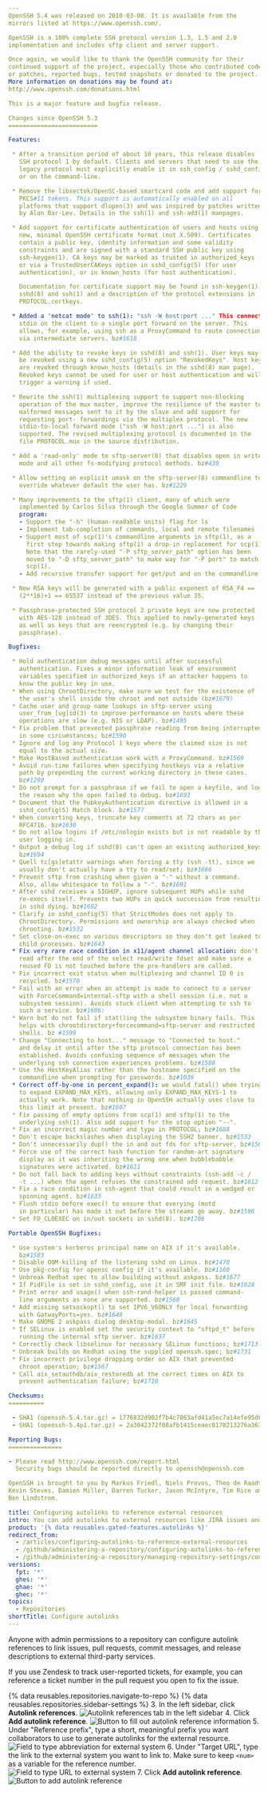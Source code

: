 ```yaml
---
OpenSSH 5.4 was released on 2010-03-08. It is available from the
mirrors listed at https://www.openssh.com/.

OpenSSH is a 100% complete SSH protocol version 1.3, 1.5 and 2.0
implementation and includes sftp client and server support.

Once again, we would like to thank the OpenSSH community for their
continued support of the project, especially those who contributed code
or patches, reported bugs, tested snapshots or donated to the project.
More information on donations may be found at:
http://www.openssh.com/donations.html

This is a major feature and bugfix release.

Changes since OpenSSH 5.3
=========================

Features:

 * After a transition period of about 10 years, this release disables
   SSH protocol 1 by default. Clients and servers that need to use the
   legacy protocol must explicitly enable it in ssh_config / sshd_config
   or on the command-line.

 * Remove the libsectok/OpenSC-based smartcard code and add support for
   PKCS#11 tokens. This support is automatically enabled on all
   platforms that support dlopen(3) and was inspired by patches written
   by Alon Bar-Lev. Details in the ssh(1) and ssh-add(1) manpages.

 * Add support for certificate authentication of users and hosts using a
   new, minimal OpenSSH certificate format (not X.509). Certificates
   contain a public key, identity information and some validity
   constraints and are signed with a standard SSH public key using
   ssh-keygen(1). CA keys may be marked as trusted in authorized_keys
   or via a TrustedUserCAKeys option in sshd_config(5) (for user
   authentication), or in known_hosts (for host authentication).

   Documentation for certificate support may be found in ssh-keygen(1),
   sshd(8) and ssh(1) and a description of the protocol extensions in
   PROTOCOL.certkeys.

 * Added a 'netcat mode' to ssh(1): "ssh -W host:port ..." This connects
   stdio on the client to a single port forward on the server. This
   allows, for example, using ssh as a ProxyCommand to route connections
   via intermediate servers. bz#1618

 * Add the ability to revoke keys in sshd(8) and ssh(1). User keys may
   be revoked using a new sshd_config(5) option "RevokedKeys". Host keys
   are revoked through known_hosts (details in the sshd(8) man page).
   Revoked keys cannot be used for user or host authentication and will
   trigger a warning if used.

 * Rewrite the ssh(1) multiplexing support to support non-blocking
   operation of the mux master, improve the resilience of the master to
   malformed messages sent to it by the slave and add support for
   requesting port- forwardings via the multiplex protocol. The new
   stdio-to-local forward mode ("ssh -W host:port ...") is also
   supported. The revised multiplexing protocol is documented in the
   file PROTOCOL.mux in the source distribution.

 * Add a 'read-only' mode to sftp-server(8) that disables open in write
   mode and all other fs-modifying protocol methods. bz#430

 * Allow setting an explicit umask on the sftp-server(8) commandline to
   override whatever default the user has. bz#1229

 * Many improvements to the sftp(1) client, many of which were
   implemented by Carlos Silva through the Google Summer of Code
   program:
   - Support the "-h" (human-readable units) flag for ls
   - Implement tab-completion of commands, local and remote filenames
   - Support most of scp(1)'s commandline arguments in sftp(1), as a
     first step towards making sftp(1) a drop-in replacement for scp(1).
     Note that the rarely-used "-P sftp_server_path" option has been
     moved to "-D sftp_server_path" to make way for "-P port" to match
     scp(1).
   - Add recursive transfer support for get/put and on the commandline

 * New RSA keys will be generated with a public exponent of RSA_F4 ==
   (2**16)+1 == 65537 instead of the previous value 35.

 * Passphrase-protected SSH protocol 2 private keys are now protected
   with AES-128 instead of 3DES. This applied to newly-generated keys
   as well as keys that are reencrypted (e.g. by changing their
   passphrase).

Bugfixes:

 * Hold authentication debug messages until after successful
   authentication. Fixes a minor information leak of environment
   variables specified in authorized_keys if an attacker happens to
   know the public key in use.
 * When using ChrootDirectory, make sure we test for the existence of
   the user's shell inside the chroot and not outside (bz#1679)
 * Cache user and group name lookups in sftp-server using
   user_from_[ug]id(3) to improve performance on hosts where these
   operations are slow (e.g. NIS or LDAP). bz#1495
 * Fix problem that prevented passphrase reading from being interrupted
   in some circumstances; bz#1590
 * Ignore and log any Protocol 1 keys where the claimed size is not
   equal to the actual size.
 * Make HostBased authentication work with a ProxyCommand. bz#1569
 * Avoid run-time failures when specifying hostkeys via a relative
   path by prepending the current working directory in these cases.
   bz#1290
 * Do not prompt for a passphrase if we fail to open a keyfile, and log
   the reason why the open failed to debug. bz#1693
 * Document that the PubkeyAuthentication directive is allowed in a
   sshd_config(5) Match block. bz#1577
 * When converting keys, truncate key comments at 72 chars as per
   RFC4716. bz#1630
 * Do not allow logins if /etc/nologin exists but is not readable by the
   user logging in.
 * Output a debug log if sshd(8) can't open an existing authorized_keys.
   bz#1694
 * Quell tc[gs]etattr warnings when forcing a tty (ssh -tt), since we
   usually don't actually have a tty to read/set; bz#1686
 * Prevent sftp from crashing when given a "-" without a command.
   Also, allow whitespace to follow a "-". bz#1691
 * After sshd receives a SIGHUP, ignore subsequent HUPs while sshd
   re-execs itself. Prevents two HUPs in quick succession from resulting
   in sshd dying. bz#1692
 * Clarify in sshd_config(5) that StrictModes does not apply to
   ChrootDirectory. Permissions and ownership are always checked when
   chrooting. bz#1532
 * Set close-on-exec on various descriptors so they don't get leaked to
   child processes. bz#1643
 * Fix very rare race condition in x11/agent channel allocation: don't
   read after the end of the select read/write fdset and make sure a
   reused FD is not touched before the pre-handlers are called.
 * Fix incorrect exit status when multiplexing and channel ID 0 is
   recycled. bz#1570
 * Fail with an error when an attempt is made to connect to a server
   with ForceCommand=internal-sftp with a shell session (i.e. not a
   subsystem session). Avoids stuck client when attempting to ssh to
   such a service. bz#1606:
 * Warn but do not fail if stat()ing the subsystem binary fails. This
   helps with chrootdirectory+forcecommand=sftp-server and restricted
   shells. bz #1599
 * Change "Connecting to host..." message to "Connected to host."
   and delay it until after the sftp protocol connection has been
   established. Avoids confusing sequence of messages when the
   underlying ssh connection experiences problems. bz#1588
 * Use the HostKeyAlias rather than the hostname specified on the
   commandline when prompting for passwords. bz#1039
 * Correct off-by-one in percent_expand(): we would fatal() when trying
   to expand EXPAND_MAX_KEYS, allowing only EXPAND_MAX_KEYS-1 to
   actually work. Note that nothing in OpenSSH actually uses close to
   this limit at present. bz#1607
 * Fix passing of empty options from scp(1) and sftp(1) to the
   underlying ssh(1). Also add support for the stop option "--".
 * Fix an incorrect magic number and typo in PROTOCOL; bz#1688
 * Don't escape backslashes when displaying the SSH2 banner. bz#1533
 * Don't unnecessarily dup() the in and out fds for sftp-server. bz#1566
 * Force use of the correct hash function for random-art signature
   display as it was inheriting the wrong one when bubblebabble
   signatures were activated. bz#1611
 * Do not fall back to adding keys without constraints (ssh-add -c /
   -t ...) when the agent refuses the constrained add request. bz#1612
 * Fix a race condition in ssh-agent that could result in a wedged or
   spinning agent. bz#1633
 * Flush stdio before exec() to ensure that everying (motd
   in particular) has made it out before the streams go away. bz#1596
 * Set FD_CLOEXEC on in/out sockets in sshd(8). bz#1706

Portable OpenSSH Bugfixes:

 * Use system's kerberos principal name on AIX if it's available.
   bz#1583
 * Disable OOM-killing of the listening sshd on Linux. bz#1470
 * Use pkg-config for opensc config if it's available. bz#1160
 * Unbreak Redhat spec to allow building without askpass. bz#1677
 * If PidFile is set in sshd_config, use it in SMF init file. bz#1628
 * Print error and usage() when ssh-rand-helper is passed command-
   line arguments as none are supported. bz#1568
 * Add missing setsockopt() to set IPV6_V6ONLY for local forwarding
   with GatwayPorts=yes. bz#1648
 * Make GNOME 2 askpass dialog desktop-modal. bz#1645
 * If SELinux is enabled set the security context to "sftpd_t" before
   running the internal sftp server. bz#1637
 * Correctly check libselinux for necessary SELinux functions; bz#1713
 * Unbreak builds on Redhat using the supplied openssh.spec; bz#1731
 * Fix incorrect privilege dropping order on AIX that prevented
   chroot operation; bz#1567
 * Call aix_setauthdb/aix_restoredb at the correct times on AIX to
   prevent authentication failure; bz#1710

Checksums:
==========

 - SHA1 (openssh-5.4.tar.gz) = 1776832d902f7b4c7863afd41a5ec7a14efe95d6
 - SHA1 (openssh-5.4p1.tar.gz) = 2a3042372f08afb1415ceaec8178213276a36302

Reporting Bugs:
===============

- Please read http://www.openssh.com/report.html
  Security bugs should be reported directly to openssh@openssh.com

OpenSSH is brought to you by Markus Friedl, Niels Provos, Theo de Raadt,
Kevin Steves, Damien Miller, Darren Tucker, Jason McIntyre, Tim Rice and
Ben Lindstrom.

title: Configuring autolinks to reference external resources
intro: You can add autolinks to external resources like JIRA issues and Zendesk tickets to help streamline your workflow.
product: '{% data reusables.gated-features.autolinks %}'
redirect_from:
  - /articles/configuring-autolinks-to-reference-external-resources
  - /github/administering-a-repository/configuring-autolinks-to-reference-external-resources
  - /github/administering-a-repository/managing-repository-settings/configuring-autolinks-to-reference-external-resources
versions:
  fpt: '*'
  ghes: '*'
  ghae: '*'
  ghec: '*'
topics:
  - Repositories
shortTitle: Configure autolinks
---
```

Anyone with admin permissions to a repository can configure autolink references to link issues, pull requests, commit messages, and release descriptions to external third-party services.

If you use Zendesk to track user-reported tickets, for example, you can reference a ticket number in the pull request you open to fix the issue.  

{% data reusables.repositories.navigate-to-repo %}
{% data reusables.repositories.sidebar-settings %}
3. In the left sidebar, click **Autolink references**.
![Autolink references tab in the left sidebar](/assets/images/help/repository/autolink-references-tab.png)
4. Click **Add autolink reference**.
![Button to fill out autolink reference information](/assets/images/help/repository/add-autolink-reference-details.png)
5. Under "Reference prefix", type a short, meaningful prefix you want collaborators to use to generate autolinks for the external resource.
![Field to type abbreviation for external system](/assets/images/help/repository/add-reference-prefix-field.png)
6. Under "Target URL", type the link to the external system you want to link to. Make sure to keep `<num>` as a variable for the reference number.
![Field to type URL to external system](/assets/images/help/repository/add-target-url-field.png)
7. Click **Add autolink reference**.
![Button to add autolink reference](/assets/images/help/repository/add-autolink-reference.png)
